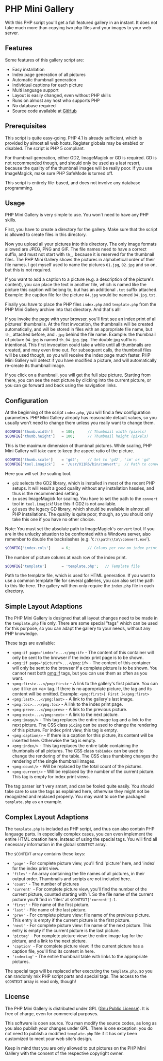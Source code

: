 # PHP Mini Gallery

With this PHP script you'll get a full featured gallery in an instant. It does not take much more than copying two php files and your images to your web server.

## Features

Some features of this gallery script are:

* Easy installation
* Index page generation of all pictures
* Automatic thumbnail generation
* Individual captions for each picture
* Multi language support
* Layout is easily changed, even without PHP skills
* Runs on almost any host who supports PHP
* No database required
* Source code available at [GitHub](https://github.com/shred/phpminigallery)

## Prerequisites

This script is quite easy-going. PHP 4.1 is already sufficient, which is provided by almost all web hosts. Register globals may be enabled or disabled. The script is PHP 5 compliant.

For thumbnail generation, either GD2, ImageMagick or GD is required. GD is not recommended though, and should only be used as a last resort, because the quality of the thumbnail images will be really poor. If you use ImageMagick, make sure PHP SafeMode is turned off.

This script is entirely file-based, and does not involve any database programming.

## Usage

PHP Mini Gallery is very simple to use. You won't need to have any PHP skills.

First, you have to create a directory for the gallery. Make sure that the script is allowed to create files in this directory.

Now you upload all your pictures into this directory. The only image formats allowed are JPEG, PNG and GIF. The file names need to have a correct suffix, and must not start with `th_`, because it is reserved for the thumbnail files. The PHP Mini Gallery shows the pictures in alphabetical order of their file names. I got myself used to name the pictures `01.jpg`, `02.jpg` and so on, but this is not required.

If you want to add a caption to a picture (e.g. a description of the picture's content), you can place the text in another file, which is named like the picture this caption will belong to, but has an additional `.txt` suffix attached. Example: the caption file for the picture `04.jpg` would be named `04.jpg.txt`.

Finally you have to place the PHP files `index.php` and `template.php` from the PHP Mini Gallery archive into that directory. And that's all!

If you invoke the page with your browser, you'll first see an index print of all pictures' thumbnails. At the first invocation, the thumbnails will be created automatically, and will be stored in files with an appropriate file name, but `th_` attached before, and `.jpg` behind the file name. Example: the thumbnail of picture `04.jpg` is named `th_04.jpg.jpg`. The double jpg suffix is intentional. This first invocation could take a while until all thumbnails are created, and may even time out. For subsequent calls, the thumbnail files will be used though, so you will receive the index page much faster. PHP Mini Gallery will detect if you have modified a picture, and will automatically re-create its thumbnail image.

If you click on a thumbnail, you will get the full size picture. Starting from there, you can see the next picture by clicking into the current picture, or you can go forward and back using the navigation links.

## Configuration

At the beginning of the script `index.php`, you will find a few configuration parameters. PHP Mini Gallery already has reasonable default values, so you usually won't need to change them unless you really want to change them.

```php
$CONFIG['thumb.width']    = 100;      // Thumbnail width (pixels)
$CONFIG['thumb.height']   = 100;      // Thumbnail height (pixels)
```

This is the maximum dimension of thumbnail pictures. While scaling, PHP Mini Gallery will take care to keep the aspect ratio of the picture.

```php
$CONFIG['thumb.scale']    = 'gd2';    // Set to 'gd2', 'im' or 'gd'
$CONFIG['tool.imagick']   = '/usr/X11R6/bin/convert';  // Path to convert
```

Here you will set the scaling tool.

* `gd2` selects the GD2 library, which is installed in most of the recent PHP setups. It will result a good quality without any installation hassles, and thus is the recommended setting.
* `im` uses ImageMagick for scaling. You have to set the path to the `convert` tool in `tool.imagick`! Use this if GD2 is not available.
* `gd` uses the legacy GD library, which should be available in almost all PHP installations. The quality is quite poor, though, so you should only take this one if you have no other choice.

Note: You must set the absolute path to ImageMagick's `convert` tool. If you are in the unlucky situation to be confronted with a Windows server, also remember to double the backslashes (e.g. '`C:\\path\\to\\convert.exe`').

```php
$CONFIG['index.cols']     = 6;        // Colums per row on index print
```

The number of picture colums at each row of the index print.

```php
$CONFIG['template']       = 'template.php';   // Template file
```

Path to the template file, which is used for HTML generation. If you want to use a common template file for several galleries, you can also set the path to this file here. The gallery will then only require the `index.php` file in each directory.

## Simple Layout Adaptions

The PHP Mini Gallery is designed that all layout changes need to be made in the `template.php` file only. There are some special "tags" which can be used for this purpose, so you can adapt the gallery to your needs, without any PHP knowledge.

These tags are available:

* `<pmg:if page="index">...</pmg:if>` - The content of this container will only be sent to the browser if the index print page is to be shown.
* `<pmg:if page="picture">...</pmg:if>` - The content of this container will only be sent to the browser if a complete picture is to be shown. You cannot nest both <pmg:if> tags, but you can use them as often as you want.
* `<pmg:first>...</pmg:first>` - A link to the gallery's first picture. You can use it like an &lt;a> tag. If there is no appropriate picture, the tag and its content will be omitted. Example: `<pmg:first>[ First ]</pmg:first>`
* `<pmg:last>...</pmg:last>` - A link to the gallery's last image.
* `<pmg:toc>...</pmg:toc>` - A link to the index print page.
* `<pmg:prev>...</pmg:prev>` - A link to the previous picture.
* `<pmg:next>...</pmg:next>` - A link to the next picture.
* `<pmg:image/>` - This tag replaces the entire image tag and a link to the next picture. The CSS class `picimg` can be used to change the rendering of this picture. For index print view, this tag is empty.
* `<pmg:caption/>` - If there is a caption for this picture, its content will be inserted here. Otherwise the tag is empty.
* `<pmg:index/>` - This tag replaces the entire table containing the thumbnails of all pictures. The CSS class `tabindex` can be used to change the rendering of the table. The CSS class thumbimg changes the rendering of the single thumbnail images.
* `<pmg:count/>` - Will be replaced by the total count of the pictures.
* `<pmg:current/>` - Will be replaced by the number of the current picture. This tag is empty for index print views.

The tag parser isn't very smart, and can be fooled quite easily. You should take care to use the tags as explained here, otherwise they might not be recognized and replaced properly. You may want to use the packaged `template.php` as an example.

## Complex Layout Adaptions

The `template.php` is included as PHP script, and thus can also contain PHP language parts. In especially complex cases, you can even implement the entire HTML creation here, instead of using the special tags. You will find all necessary information in the global `$CONTEXT` array.

The `$CONTEXT` array contains these keys:

* `'page'` - For complete picture view, you'll find 'picture' here, and 'index' for the index print view.
* `'files'` - An array containing the file names of all pictures, in their output order. Thumbnails and scripts are not included here.
* `'count'` - The number of pictures
* `'current'` - For complete picture view, you'll find the number of the current picture, counted starting with 1. So the file name of the current picture you'll find in 'files' at `$CONTEXT['current']-1`.
* `'first'` - File name of the first picture.
* `'last'` - File name of the last picture.
* `'prev'` - For complete picture view: file name of the previous picture. This entry is empty if the current picture is the first picture.
* `'next'` -  For complete picture view: file name of the next picture. This entry is empty if the current picture is the last picture.
* `'pictag'` - For complete picture view: the entire image tag for the picture, and a link to the next picture.
* `'caption'` - For complete picture view: if the current picture has a caption file, you'll find its content in here.
* `'indextag'` - The entire thumbnail table with links to the appropriate pictures.

The special tags will be replaced after executing the `template.php`, so you can randomly mix PHP script parts and special tags. The access to the `$CONTEXT` array is read only, though!

## License

The PHP Mini Gallery is distributed under GPL ([Gnu Public License](http://www.gnu.org/licenses/gpl.html)). It is free of charge, even for commercial purposes.

This software is open source. You man modify the source codes, as long as you also publish your changes under GPL. There is one exception: you do not need to publish a modified `template.php` file if it has only been customized to meet your web site's design.

Keep in mind that you are only allowed to put pictures on the PHP Mini Gallery with the consent of the respective copyright owner.
